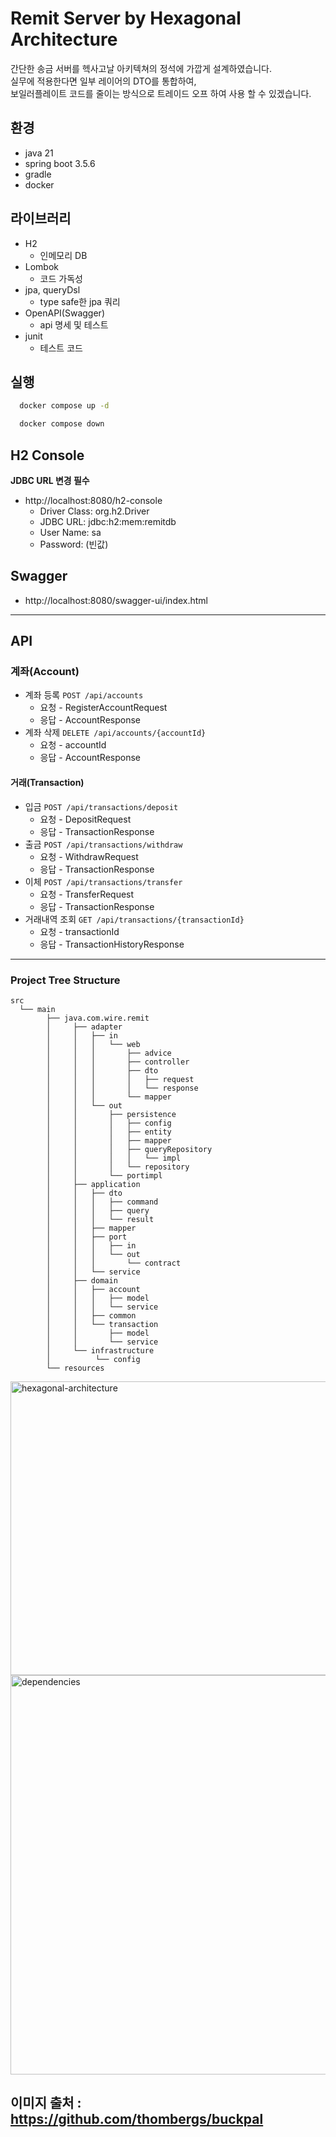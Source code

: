 # Remit Server by Hexagonal Architecture

간단한 송금 서버를 헥사고날 아키텍쳐의 정석에 가깝게 설계하였습니다.  
실무에 적용한다면 일부 레이어의 DTO를 통합하여,  
보일러플레이트 코드를 줄이는 방식으로 트레이드 오프 하여 사용 할 수 있겠습니다. 

## 환경
- java 21
- spring boot 3.5.6
- gradle
- docker

## 라이브러리
- H2
  - 인메모리 DB
- Lombok
  - 코드 가독성
- jpa, queryDsl
  - type safe한 jpa 쿼리
- OpenAPI(Swagger)
  - api 명세 및 테스트
- junit
  - 테스트 코드

## 실행

```bash
  docker compose up -d 
```

```bash
  docker compose down
```

## H2 Console

**JDBC URL 변경 필수**

- http://localhost:8080/h2-console
    - Driver Class: org.h2.Driver
    - JDBC URL: jdbc:h2:mem:remitdb
    - User Name: sa
    - Password: (빈값)

## Swagger

- http://localhost:8080/swagger-ui/index.html

---

## API

### 계좌(Account)
- 계좌 등록 `POST /api/accounts`  
  - 요청 - RegisterAccountRequest  
  - 응답 - AccountResponse
- 계좌 삭제 `DELETE /api/accounts/{accountId}`  
  - 요청 - accountId  
  - 응답 - AccountResponse

#### 거래(Transaction)
- 입금 `POST /api/transactions/deposit`  
  - 요청 - DepositRequest  
  - 응답 - TransactionResponse
- 출금 `POST /api/transactions/withdraw`  
  - 요청 - WithdrawRequest  
  - 응답 - TransactionResponse
- 이체 `POST /api/transactions/transfer`  
  - 요청 - TransferRequest  
  - 응답 - TransactionResponse
- 거래내역 조회 `GET /api/transactions/{transactionId}`  
  - 요청 - transactionId  
  - 응답 - TransactionHistoryResponse

---
### Project Tree Structure

```
src
  └── main
        ├── java.com.wire.remit
        │     ├── adapter 
        │     │   ├── in
        │     │   │   └── web
        │     │   │       ├── advice
        │     │   │       ├── controller
        │     │   │       ├── dto
        │     │   │       │   ├── request
        │     │   │       │   └── response
        │     │   │       └── mapper
        │     │   └── out
        │     │       ├── persistence
        │     │       │   ├── config
        │     │       │   ├── entity
        │     │       │   ├── mapper
        │     │       │   ├── queryRepository
        │     │       │   │   └── impl
        │     │       │   └── repository
        │     │       └── portimpl
        │     ├── application
        │     │   ├── dto
        │     │   │   ├── command
        │     │   │   ├── query
        │     │   │   └── result
        │     │   ├── mapper
        │     │   ├── port
        │     │   │   ├── in
        │     │   │   └── out
        │     │   │       └── contract
        │     │   └── service
        │     ├── domain
        │     │   ├── account
        │     │   │   ├── model
        │     │   │   └── service
        │     │   ├── common
        │     │   └── transaction
        │     │       ├── model
        │     │       └── service
        │     └── infrastructure
        │          └── config
        └── resources
```
<img width="956" height="470" alt="hexagonal-architecture" src="https://github.com/user-attachments/assets/7cf52219-5a8e-47c8-a21f-54109780ba5c" />


<img width="638" height="639" alt="dependencies" src="https://github.com/user-attachments/assets/4988b0b2-4ebb-4ba7-b95c-08376183e163" />

이미지 출처 : https://github.com/thombergs/buckpal
---
